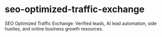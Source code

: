 # seo-optimized-traffic-exchange
SEO Optimized Traffic Exchange: Verified leads, AI lead automation, side hustles, and online business growth resources.
